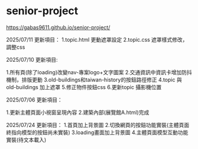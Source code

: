# senior-project

https://gabas9611.github.io/senior-project/

2025/07/11 更新項目：
1.topic.html 更動遮罩設定
2.topic.css 遮罩樣式修改，調整css


2025/07/10 更新項目:

1.所有頁(除了loading)改變nav-專案logo+文字圖案
2.交通資訊中資訊卡增加防抖機制，排版更動
3.old-buildings和taiwan-history的按鈕路徑修正
4.topic 與 old-buildings 加上遮罩
5.修正物件按鈕css
6.更新topic 攝影機位置

2025/07/06 更新項目：

1.更新主體頁面小視窗呈現內容
2.建築內部(展覽館A.html)完成

2025/07/24 更新項目：
1.首頁加上背景圖
2.切換網頁的按鈕功能實裝(主體頁面終指向模型的按鈕尚未實裝)
3.loading畫面加上背景圖
4.主體頁面模型互動功能實裝(待文本載入)




